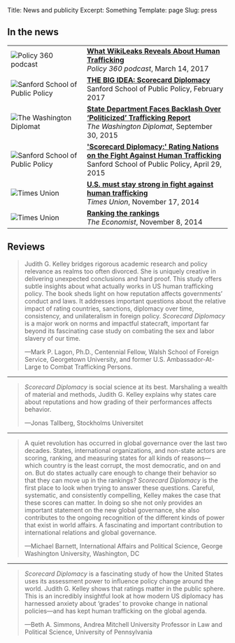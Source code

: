 Title: News and publicity
Excerpt: Something
Template: page
Slug: press

<div class="row" markdown=1>

<div class="col-sm-6">

<h2>In the news</h2>

<table class="table">
    <tr>
        <td><img src="/files/press/policy_360.png" alt="Policy 360 podcast" class="center-block"></td>
        <td>
            <strong><a href="https://soundcloud.com/sanford-school-duke/ep-41-ranking-countries-can?in=sanford-school-duke/sets/policy-360-with-kelly-brownell">What WikiLeaks Reveals About Human Trafficking</a></strong>
            <br>
            <em>Policy 360 podcast</em>, March 14, 2017
        </td>
    </tr>
    <tr>
        <td><img src="/files/press/sanford.png" alt="Sanford School of Public Policy" class="center-block"></td>
        <td>
            <strong><a href="https://dukesanford.atavist.com/the-big-idea-kelley">THE BIG IDEA: Scorecard Diplomacy</a></strong>
            <br>
            Sanford School of Public Policy, February 2017
        </td>
    </tr>
    <tr>
        <td><img src="/files/press/washington_diplomat.png" alt="The Washington Diplomat" class="center-block"></td>
        <td>
            <strong><a href="http://washdiplomat.com/index.php?option=com_content&id=12470%3Astate-department-faces-backlash-over-politicized-trafficking-report&Itemid=428">State Department Faces Backlash Over ‘Politicized’ Trafficking Report</a></strong>
            <br>
            <em>The Washington Diplomat</em>, September 30, 2015
        </td>
    </tr>
    <tr>
        <td><img src="/files/press/sanford.png" alt="Sanford School of Public Policy" class="center-block"></td>
        <td>
            <strong><a href="https://sanford.duke.edu/articles/%E2%80%98scorecard-diplomacy%E2%80%99-rating-nations-fight-against-human-trafficking">'Scorecard Diplomacy:' Rating Nations on the Fight Against Human Trafficking</a></strong>
            <br>
            Sanford School of Public Policy, April 29, 2015
        </td>
    </tr>
    <tr>
        <td><img src="/files/press/times_union.png" alt="Times Union" class="center-block"></td>
        <td>
            <strong><a href="http://www.timesunion.com/opinion/article/U-S-must-stay-strong-in-fight-against-human-5899201.php">U.S. must stay strong in fight against human trafficking</a></strong>
            <br>
            <em>Times Union</em>, November 17, 2014
        </td>
    </tr>
    <tr>
        <td><img src="/files/press/economist.png" alt="Times Union" class="center-block"></td>
        <td>
            <strong><a href="http://www.economist.com/news/international/21631039-international-comparisons-are-popular-influentialand-sometimes-flawed-ranking-rankings">Ranking the rankings</a></strong>
            <br>
            <em>The Economist</em>, November 8, 2014
        </td>
    </tr>
</table>

</div>

<div class="col-sm-6" markdown=1>

## Reviews

> Judith G. Kelley bridges rigorous academic research and policy relevance as
> realms too often divorced. She is uniquely creative in delivering unexpected
> conclusions and hard proof. This study offers subtle insights about what
> actually works in US human trafficking policy. The book sheds light on how
> reputation affects governments’ conduct and laws. It addresses important
> questions about the relative impact of rating countries, sanctions, diplomacy
> over time, consistency, and unilateralism in foreign policy. *Scorecard
> Diplomacy* is a major work on norms and impactful statecraft, important far
> beyond its fascinating case study on combating the sex and labor slavery of
> our time.
> 
> —Mark P. Lagon, Ph.D., Centennial Fellow, Walsh School of Foreign Service,
> Georgetown University, and former U.S. Ambassador-At-Large to Combat
> Trafficking Persons.

---

> *Scorecard Diplomacy* is social science at its best. Marshaling a wealth of
> material and methods, Judith G. Kelley explains why states care about
> reputations and how grading of their performances affects behavior.
>
> —Jonas Tallberg, Stockholms Universitet

---

> A quiet revolution has occurred in global governance over the last two
> decades. States, international organizations, and non-state actors are
> scoring, ranking, and measuring states for all kinds of reasons—which country
> is the least corrupt, the most democratic, and on and on. But do states
> actually care enough to change their behavior so that they can move up in the
> rankings? *Scorecard Diplomacy* is the first place to look when trying to
> answer these questions. Careful, systematic, and consistently compelling,
> Kelley makes the case that these scores can matter. In doing so she not only
> provides an important statement on the new global governance, she also
> contributes to the ongoing recognition of the different kinds of power that
> exist in world affairs. A fascinating and important contribution to
> international relations and global governance.
> 
> —Michael Barnett, International Affairs and Political Science, George
> Washington University, Washington, DC

---

> *Scorecard Diplomacy* is a fascinating study of how the United States uses
> its assessment power to influence policy change around the world. Judith G.
> Kelley shows that ratings matter in the public sphere. This is an incredibly
> insightful look at how modern US diplomacy has harnessed anxiety about
> ‘grades’ to provoke change in national policies—and has kept human
> trafficking on the global agenda.
> 
> —Beth A. Simmons, Andrea Mitchell University Professor in Law and Political
> Science, University of Pennsylvania

</div>

</div>
